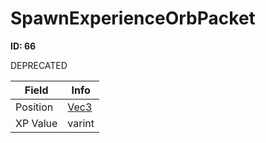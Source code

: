 # SpawnExperienceOrbPacket

__ID: 66__

DEPRECATED

<table><thead><tr><th>Field</th><th>Info</th></tr></thead><tbody>
<tr><td>Position</td><td><a href="../types/Vec3.md">Vec3</a></td></tr>
<tr><td>XP Value</td><td>varint</td></tr>
</tbody></table>